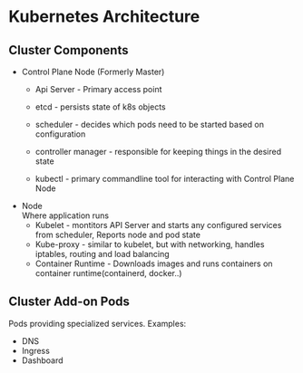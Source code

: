 # Kubernetes Architecture  
  
## Cluster Components
- Control Plane Node (Formerly Master)  
  - Api Server - Primary access point 
  - etcd - persists state of k8s objects
  - scheduler - decides which pods need to be started based on configuration
  - controller manager - responsible for keeping things in the desired state  
  
  - kubectl - primary commandline tool for interacting with Control Plane Node
- Node  
  Where application runs 
  - Kubelet - montitors API Server and starts any configured services from scheduler, Reports node and pod state
  - Kube-proxy - similar to kubelet, but with networking, handles iptables, routing and load balancing
  - Container Runtime - Downloads images and runs containers on container runtime(containerd, docker..)

## Cluster Add-on Pods  
Pods providing specialized services. Examples:  
- DNS
- Ingress 
- Dashboard

